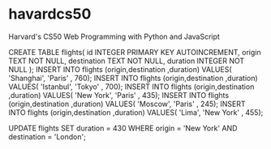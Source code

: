 # havardcs50

Harvard's CS50 Web Programming with Python and JavaScript

CREATE TABLE flights(
id INTEGER PRIMARY KEY AUTOINCREMENT,
origin TEXT NOT NULL,
destination TEXT NOT NULL,
duration INTEGER NOT NULL
);
INSERT INTO flights (origin,destination ,duration) VALUES( 'Shanghai', 'Paris' , 760);
INSERT INTO flights (origin,destination ,duration) VALUES( 'Istanbul', 'Tokyo' , 700);
INSERT INTO flights (origin,destination ,duration) VALUES( 'New York', 'Paris' , 435);
INSERT INTO flights (origin,destination ,duration) VALUES( 'Moscow', 'Paris' , 245);
INSERT INTO flights (origin,destination ,duration) VALUES( 'Lima', 'New York' , 455);

UPDATE flights SET duration = 430 WHERE origin = 'New York' AND destination = 'London';
